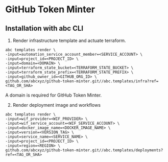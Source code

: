 # GitHub Token Minter

## Installation with abc CLI

1. Render infrastructure template and actuate terraform.
```shell
abc templates render \
-input=automation_service_account_member=<SERVICE_ACCOUNT> \
-input=project_id=<PROJECT_ID> \
-input=domain=<DOMAIN> \
-input=terraform_state_bucket=<TERRAFORM_STATE_BUCKET> \
-input=terraform_state_prefix=<TERRAFORM_STATE_PREFIX> \
-input=github_owner_id=<GITHUB_ORG_ID> \
github.com/abcxyz/github-token-minter.git//abc.templates/infra?ref=<TAG_OR_SHA>
```

A domain is required for GitHub Token Minter.


2. Render deployment image and workflows
```shell
abc templates render \
-input=wif_provider=<WIF_PROVIDER> \
-input=wif_service_account=<WIF_SERVICE_ACCOUNT> \
-input=docker_image_name=<DOCKER_IMAGE_NAME> \
-input=version=<VERSION_TAG> \
-input=service_name=<SERVICE_NAME> \
-input=project_id=<PROJECT_ID> \
-input=region=<REGION> \
github.com/abcxyz/github-token-minter.git//abc.templates/deployments?ref=<TAG_OR_SHA>
```
